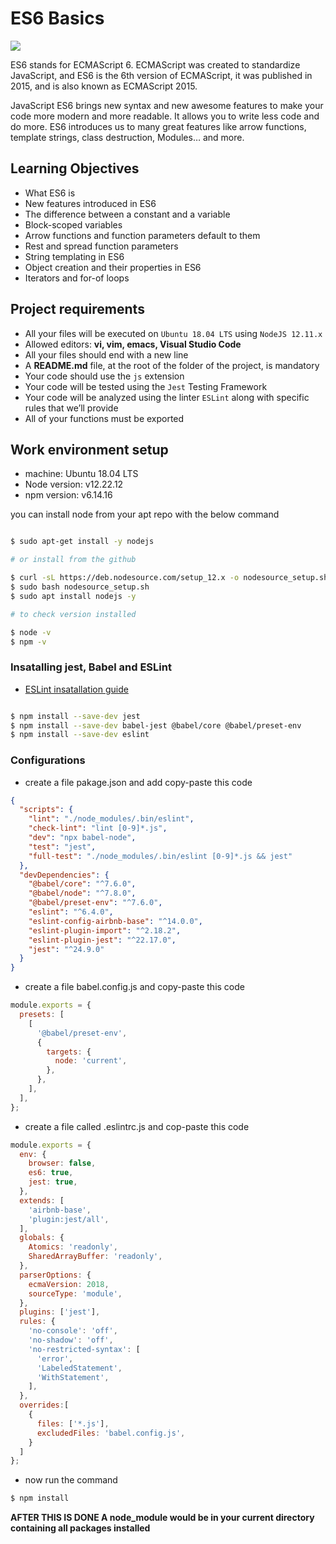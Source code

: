 # ES6 Basics

![](https://miro.medium.com/v2/resize:fit:1400/format:webp/1*C4uEKBan-ML9Q8q5_4HV3Q.jpeg)

ES6 stands for ECMAScript 6. ECMAScript was created to standardize JavaScript, and ES6 is the 6th version of ECMAScript, it was published in 2015, and is also known as ECMAScript 2015.

JavaScript ES6 brings new syntax and new awesome features to make your code more modern and more readable. It allows you to write less code and do more. ES6 introduces us to many great features like arrow functions, template strings, class destruction, Modules… and more.

## Learning Objectives

- What ES6 is
- New features introduced in ES6
- The difference between a constant and a variable
- Block-scoped variables
- Arrow functions and function parameters default to them
- Rest and spread function parameters
- String templating in ES6
- Object creation and their properties in ES6
- Iterators and for-of loops

## Project requirements

- All your files will be executed on `Ubuntu 18.04 LTS` using `NodeJS 12.11.x`
- Allowed editors: __vi, vim, emacs, Visual Studio Code__
- All your files should end with a new line
- A __README.md__ file, at the root of the folder of the project, is mandatory
- Your code should use the `js` extension
- Your code will be tested using the `Jest` Testing Framework
- Your code will be analyzed using the linter `ESLint` along with specific rules that we’ll provide
- All of your functions must be exported

## Work environment setup

- machine: Ubuntu 18.04 LTS
- Node version: v12.22.12
- npm version: v6.14.16

you can install node from your apt repo with the below command
```bash

$ sudo apt-get install -y nodejs

# or install from the github

$ curl -sL https://deb.nodesource.com/setup_12.x -o nodesource_setup.sh
$ sudo bash nodesource_setup.sh
$ sudo apt install nodejs -y

# to check version installed

$ node -v
$ npm -v
```
### Insatalling jest, Babel and ESLint

- [ESLint insatallation guide](https://eslint.org/docs/latest/use/getting-started)

```bash

$ npm install --save-dev jest
$ npm install --save-dev babel-jest @babel/core @babel/preset-env
$ npm install --save-dev eslint

```

### Configurations

- create a file pakage.json and add copy-paste this code
```json
{
  "scripts": {
    "lint": "./node_modules/.bin/eslint",
    "check-lint": "lint [0-9]*.js",
    "dev": "npx babel-node",
    "test": "jest",
    "full-test": "./node_modules/.bin/eslint [0-9]*.js && jest"
  },
  "devDependencies": {
    "@babel/core": "^7.6.0",
    "@babel/node": "^7.8.0",
    "@babel/preset-env": "^7.6.0",
    "eslint": "^6.4.0",
    "eslint-config-airbnb-base": "^14.0.0",
    "eslint-plugin-import": "^2.18.2",
    "eslint-plugin-jest": "^22.17.0",
    "jest": "^24.9.0"
  }
}
```

- create a file babel.config.js and copy-paste this code

```js
module.exports = {
  presets: [
    [
      '@babel/preset-env',
      {
        targets: {
          node: 'current',
        },
      },
    ],
  ],
};
```

- create a file called .eslintrc.js and cop-paste this code
```js
module.exports = {
  env: {
    browser: false,
    es6: true,
    jest: true,
  },
  extends: [
    'airbnb-base',
    'plugin:jest/all',
  ],
  globals: {
    Atomics: 'readonly',
    SharedArrayBuffer: 'readonly',
  },
  parserOptions: {
    ecmaVersion: 2018,
    sourceType: 'module',
  },
  plugins: ['jest'],
  rules: {
    'no-console': 'off',
    'no-shadow': 'off',
    'no-restricted-syntax': [
      'error',
      'LabeledStatement',
      'WithStatement',
    ],
  },
  overrides:[
    {
      files: ['*.js'],
      excludedFiles: 'babel.config.js',
    }
  ]
};
```

- now run the command
```bash
$ npm install
```
__AFTER THIS IS DONE A node_module would be in your current directory containing all packages installed__
